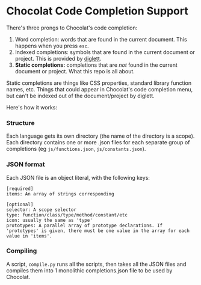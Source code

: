 # Chocolat Code Completion Support

There's three prongs to Chocolat's code completion:

1. Word completion: words that are found in the current document. This happens when you press `esc`.
2. Indexed completions: symbols that are found in the current document or project. This is provided by [diglett](http://github.com/fileability/diglett).
3. **Static completions:** completions that are *not* found in the current document or project. What this repo is all about.

Static completions are things like CSS properties, standard library function names, etc. Things that could appear in Chocolat's code completion menu, but can't be indexed out of the document/project by diglett.

Here's how it works:

### Structure

Each language gets its own directory (the name of the directory is a scope). Each directory contains one or more .json files for each separate group of completions (eg `js/functions.json`, `js/constants.json`).

### JSON format

Each JSON file is an object literal, with the following keys:
    
    [required]
    items: An array of strings corresponding
    
    [optional]
    selector: A scope selector 
    type: function/class/type/method/constant/etc
    icon: usually the same as 'type'
    prototypes: A parallel array of prototype declarations. If 'prototypes' is given, there must be one value in the array for each value in 'items'.

### Compiling

A script, `compile.py` runs all the scripts, then takes all the JSON files and compiles them into 1 monolithic completions.json file to be used by Chocolat.
